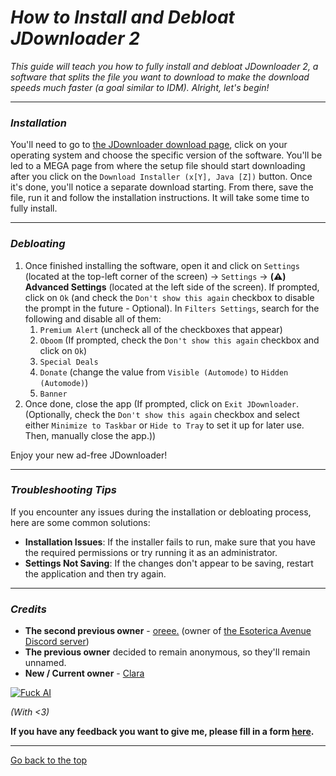 # *How to Install and Debloat JDownloader 2*

*This guide will teach you how to fully install and debloat JDownloader 2, a software that splits the file you want to download to make the download speeds much faster (a goal similar to IDM). Alright, let's begin!*

---

### *Installation*

You'll need to go to [the JDownloader download page](https://jdownloader.org/jdownloader2), click on your operating system and choose the specific version of the software. You'll be led to a MEGA page from where the setup file should start downloading after you click on the `Download Installer (x[Y], Java [Z])` button. Once it's done, you'll notice a separate download starting. From there, save the file, run it and follow the installation instructions. It will take some time to fully install.

---

### *Debloating*

1.  Once finished installing the software, open it and click on `Settings` (located at the top-left corner of the screen) → `Settings` → **(⚠️) Advanced Settings** (located at the left side of the screen). If prompted, click on `Ok` (and check the `Don't show this again` checkbox to disable the prompt in the future - Optional). In `Filters Settings`, search for the following and disable all of them:
    1.  `Premium Alert` (uncheck all of the checkboxes that appear)
    2.  `Oboom` (If prompted, check the `Don't show this again` checkbox and click on `Ok`)
    3.  `Special Deals`
    4.  `Donate` (change the value from `Visible (Automode)` to `Hidden (Automode)`)
    5.  `Banner`
2.  Once done, close the app (If prompted, click on `Exit JDownloader`. (Optionally, check the `Don't show this again` checkbox and select either `Minimize to Taskbar` or `Hide to Tray` to set it up for later use. Then, manually close the app.))

Enjoy your new ad-free JDownloader!

---

### *Troubleshooting Tips*

If you encounter any issues during the installation or debloating process, here are some common solutions:

-   **Installation Issues**: If the installer fails to run, make sure that you have the required permissions or try running it as an administrator.
-   **Settings Not Saving**: If the changes don't appear to be saving, restart the application and then try again.

---

### *Credits*
-   **The second previous owner** - [oreee.](https://discord.com/users/244064152094507009) (owner of [the Esoterica Avenue Discord server](https://discord.gg/enMG8bXUbn))
-   **The previous owner** decided to remain anonymous, so they'll remain unnamed.
-   **New / Current owner** - [Clara](index.md)

[![Fuck AI](https://files.catbox.moe/os5g6k.png)](https://notbyai.fyi)

*(With <3)*

**If you have any feedback you want to give me, please fill in a form [here](https://formulaer.com/f/aa502b70-f46d-4e81-98a2-bd6b2de24540).**

**************
[Go back to the top](#how-to-install-and-debloat-jdownloader-2)
